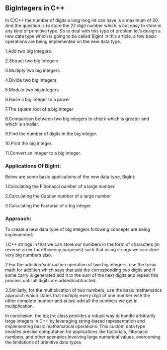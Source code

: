 ## BigIntegers in C++
In C/C++ the number of digits a long long int can have is a maximum of 20. And the question is to store the 22 digit number which is not easy to store in any kind of primitive type. So to deal with this type of problem let’s design a new data type which is going to be called BigInt In this article, a few basic operations are being implemented on the new data type.

1.Add two big integers.

2.Sbtract two big integers.

3.Multiply two big integers.

4.Divide two big integers.

5.Modulo two big integers

6.Raise a big integer to a power

7.The square root of a big integer

8.Comparison between two big integers to check which is greater and which is smaller.

9.Find the number of digits in the big integer.

10.Print the big integer.

11.Convert an integer to a big integer.

### Applications Of BigInt:
Below are some basic applications of the new data type, BigInt:

1.Calculating the Fibonacci number of a large number.

2.Calculating the Catalan number of a large number

3.Calculating the Factorial of a big integer.


### Approach:
To create a new data type of big integers following concepts are being implemented:

1.C++ strings in that we can store our numbers in the form of characters (in reverse order for efficiency purposes) such that using strings we can store very big numbers also.

2.For the addition/subtraction operation of two big integers, use the basic math for addition which says that add the corresponding two digits and if some carry is generated add it to the sum of the next digits and repeat this process until all digits are added/subtracted.

3.Similarly, for the multiplication of two numbers, use the basic mathematics approach which states that multiply every digit of one number with the other complete number and at last add all the numbers we get in multiplication.



In conclusion, the `BigInt` class provides a robust way to handle arbitrarily large integers in C++ by leveraging string-based representation and implementing basic mathematical operations. This custom data type enables precise computation for applications like factorials, Fibonacci numbers, and other scenarios involving large numerical values, overcoming the limitations of primitive data types.